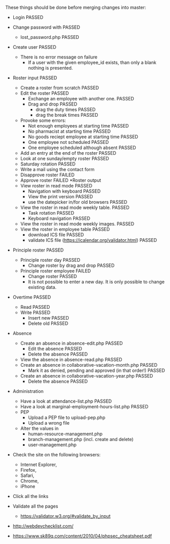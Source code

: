 These things should be done before merging changes into master:

* Login												PASSED
* Change password with										PASSED
  * lost_password.php										PASSED
* Create user											PASSED
  - There is no error message on failure
    - If a user with the given employee_id exists, than only a blank nothing is presented.

* Roster input											PASSED
  * Create a roster from scratch								PASSED
  * Edit the roster										PASSED
    * Exchange an employee with another one.							PASSED
    * Drag and drop										PASSED
      *	drag the duty times									PASSED
      * drag the break times									PASSED
  * Provoke some errors:
    * Not enough employees at starting time							PASSED
    * No pharmacist at starting time								PASSED
    * No goods reciept employee at starting time						PASSED
    * One employee not scheduled								PASSED
    * One employee scheduled although absent							PASSED
  * Add an entry at the end of the roster							PASSED
  * Look at one sunday/empty roster								PASSED
  * Saturday rotation										PASSED
  * Write a mail using the contact form
  * Disapprove roster									FAILED
  * Approve roster									FAILED
*Roster output
  * View roster in read mode									PASSED
    * Navigation with keyboard									PASSED
    * View the print version									PASSED
    * use the datepicker in/for old browsers							PASSED
  * View the roster in read mode weekly table.							PASSED
    * Task rotation										PASSED
    * Keyboard navigation									PASSED
  * View the roster in read mode weekly images.							PASSED
  * View the roster in employee table								PASSED
    * download ICS file										PASSED
    * validate ICS file (https://icalendar.org/validator.html)					PASSED

* Principle roster										PASSED
  * Principle roster day									PASSED
    * Change roster by drag and drop								PASSED
  * Principle roster employee								FAILED
    * Change roster										PASSED
    - It is not possible to enter a new day. It is only possible to change existing data.
* Overtime											PASSED
  * Read											PASSED
  * Write											PASSED
    * Insert new										PASSED
    * Delete old										PASSED

* Absence
  * Create an absence in absence-edit.php							PASSED
    * Edit the absence										PASSED
    * Delete the absence									PASSED
  * View the absence in absence-read.php							PASSED
  * Create an absence in collaborative-vacation-month.php					PASSED
    * Mark it as denied, pending and approved (in that order!)					PASSED
  * Create an absence in collaborative-vacation-year.php					PASSED
    * Delete the absence									PASSED
* Administration
  * Have a look at attendance-list.php								PASSED
  * Have a look at marginal-employment-hours-list.php						PASSED
  * PEP
    * Upload a PEP file to upload-pep.php
    * Upload a wrong file
  * Alter the values in
    * human-resource-management.php
    * branch-management.php (incl. create and delete)
    * user-management.php

* Check the site on the following browsers:
  * Internet Explorer,
  * Firefox,
  * Safari,
  * Chrome,
  * iPhone

* Click all the links
* Validate all the pages
  * https://validator.w3.org/#validate_by_input
* http://webdevchecklist.com/
* https://www.sk89q.com/content/2010/04/phpsec_cheatsheet.pdf

